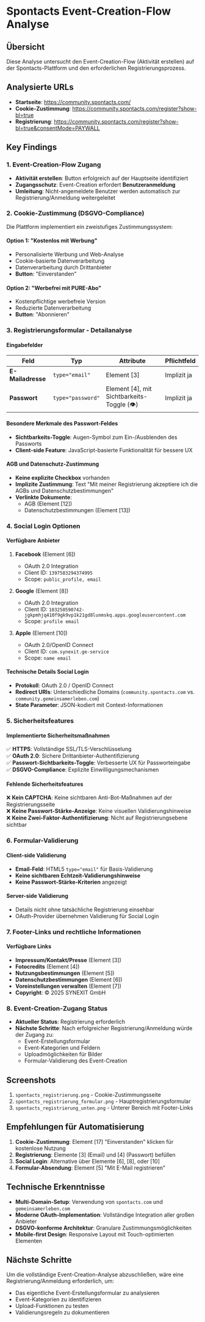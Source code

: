 # Spontacts Event-Creation-Flow Analyse

## Übersicht
Diese Analyse untersucht den Event-Creation-Flow (Aktivität erstellen) auf der Spontacts-Plattform und den erforderlichen Registrierungsprozess.

## Analysierte URLs
- **Startseite**: https://community.spontacts.com/
- **Cookie-Zustimmung**: https://community.spontacts.com/register?show-bl=true
- **Registrierung**: https://community.spontacts.com/register?show-bl=true&consentMode=PAYWALL

## Key Findings

### 1. Event-Creation-Flow Zugang
- **Aktivität erstellen**: Button erfolgreich auf der Hauptseite identifiziert
- **Zugangsschutz**: Event-Creation erfordert **Benutzeranmeldung**
- **Umleitung**: Nicht-angemeldete Benutzer werden automatisch zur Registrierung/Anmeldung weitergeleitet

### 2. Cookie-Zustimmung (DSGVO-Compliance)
Die Plattform implementiert ein zweistufiges Zustimmungssystem:

#### Option 1: "Kostenlos mit Werbung"
- Personalisierte Werbung und Web-Analyse
- Cookie-basierte Datenverarbeitung
- Datenverarbeitung durch Drittanbieter
- **Button**: "Einverstanden"

#### Option 2: "Werbefrei mit PURE-Abo"
- Kostenpflichtige werbefreie Version
- Reduzierte Datenverarbeitung
- **Button**: "Abonnieren"

### 3. Registrierungsformular - Detailanalyse

#### Eingabefelder
| Feld | Typ | Attribute | Pflichtfeld |
|------|-----|-----------|-------------|
| **E-Mailadresse** | `type="email"` | Element [3] | Implizit ja |
| **Passwort** | `type="password"` | Element [4], mit Sichtbarkeits-Toggle (👁️) | Implizit ja |

#### Besondere Merkmale des Passwort-Feldes
- **Sichtbarkeits-Toggle**: Augen-Symbol zum Ein-/Ausblenden des Passworts
- **Client-side Feature**: JavaScript-basierte Funktionalität für bessere UX

#### AGB und Datenschutz-Zustimmung
- **Keine explizite Checkbox** vorhanden
- **Implizite Zustimmung**: Text "Mit meiner Registrierung akzeptiere ich die AGBs und Datenschutzbestimmungen"
- **Verlinkte Dokumente**:
  - AGB (Element [12])
  - Datenschutzbestimmungen (Element [13])

### 4. Social Login Optionen

#### Verfügbare Anbieter
1. **Facebook** (Element [6])
   - OAuth 2.0 Integration
   - Client ID: `1397583294374995`
   - Scope: `public_profile, email`

2. **Google** (Element [8])
   - OAuth 2.0 Integration
   - Client ID: `103250590742-jgkpmhjq410f9gk9vp1k21gd8lunmskq.apps.googleusercontent.com`
   - Scope: `profile email`

3. **Apple** (Element [10])
   - OAuth 2.0/OpenID Connect
   - Client ID: `com.synexit.ge-service`
   - Scope: `name email`

#### Technische Details Social Login
- **Protokoll**: OAuth 2.0 / OpenID Connect
- **Redirect URIs**: Unterschiedliche Domains (`community.spontacts.com` vs. `community.gemeinsamerleben.com`)
- **State Parameter**: JSON-kodiert mit Context-Informationen

### 5. Sicherheitsfeatures

#### Implementierte Sicherheitsmaßnahmen
✅ **HTTPS**: Vollständige SSL/TLS-Verschlüsselung  
✅ **OAuth 2.0**: Sichere Drittanbieter-Authentifizierung  
✅ **Passwort-Sichtbarkeits-Toggle**: Verbesserte UX für Passworteingabe  
✅ **DSGVO-Compliance**: Explizite Einwilligungsmechanismen  

#### Fehlende Sicherheitsfeatures
❌ **Kein CAPTCHA**: Keine sichtbaren Anti-Bot-Maßnahmen auf der Registrierungsseite  
❌ **Keine Passwort-Stärke-Anzeige**: Keine visuellen Validierungshinweise  
❌ **Keine Zwei-Faktor-Authentifizierung**: Nicht auf Registrierungsebene sichtbar  

### 6. Formular-Validierung

#### Client-side Validierung
- **Email-Feld**: HTML5 `type="email"` für Basis-Validierung
- **Keine sichtbaren Echtzeit-Validierungshinweise**
- **Keine Passwort-Stärke-Kriterien** angezeigt

#### Server-side Validierung
- Details nicht ohne tatsächliche Registrierung einsehbar
- OAuth-Provider übernehmen Validierung für Social Login

### 7. Footer-Links und rechtliche Informationen

#### Verfügbare Links
- **Impressum/Kontakt/Presse** (Element [3])
- **Fotocredits** (Element [4])
- **Nutzungsbestimmungen** (Element [5])
- **Datenschutzbestimmungen** (Element [6])
- **Voreinstellungen verwalten** (Element [7])
- **Copyright**: © 2025 SYNEXIT GmbH

### 8. Event-Creation-Zugang Status
- **Aktueller Status**: Registrierung erforderlich
- **Nächste Schritte**: Nach erfolgreicher Registrierung/Anmeldung würde der Zugang zu:
  - Event-Erstellungsformular
  - Event-Kategorien und Feldern
  - Uploadmöglichkeiten für Bilder
  - Formular-Validierung des Event-Creation

## Screenshots
1. `spontacts_registrierung.png` - Cookie-Zustimmungsseite
2. `spontacts_registrierung_formular.png` - Hauptregistrierungsformular  
3. `spontacts_registrierung_unten.png` - Unterer Bereich mit Footer-Links

## Empfehlungen für Automatisierung
1. **Cookie-Zustimmung**: Element [17] "Einverstanden" klicken für kostenlose Nutzung
2. **Registrierung**: Elemente [3] (Email) und [4] (Passwort) befüllen
3. **Social Login**: Alternative über Elemente [6], [8], oder [10]
4. **Formular-Absendung**: Element [5] "Mit E-Mail registrieren"

## Technische Erkenntnisse
- **Multi-Domain-Setup**: Verwendung von `spontacts.com` und `gemeinsamerleben.com`
- **Moderne OAuth-Implementation**: Vollständige Integration aller großen Anbieter
- **DSGVO-konforme Architektur**: Granulare Zustimmungsmöglichkeiten
- **Mobile-first Design**: Responsive Layout mit Touch-optimierten Elementen

## Nächste Schritte
Um die vollständige Event-Creation-Analyse abzuschließen, wäre eine Registrierung/Anmeldung erforderlich, um:
- Das eigentliche Event-Erstellungsformular zu analysieren
- Event-Kategorien zu identifizieren
- Upload-Funktionen zu testen
- Validierungsregeln zu dokumentieren